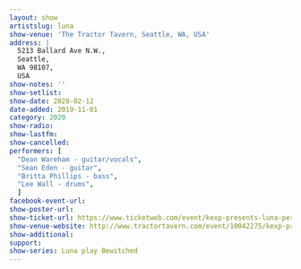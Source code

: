 ```yaml
---
layout: show
artistslug: luna
show-venue: 'The Tractor Tavern, Seattle, WA, USA'
address: |
  5213 Ballard Ave N.W.,
  Seattle, 
  WA 98107,
  USA
show-notes: ''
show-setlist: 
show-date: 2020-02-12
date-added: 2019-11-01
category: 2020
show-radio: 
show-lastfm: 
show-cancelled: 
performers: [
  "Dean Wareham - guitar/vocals",
  "Sean Eden - guitar",
  "Britta Phillips - bass",
  "Lee Wall - drums",
  ]
facebook-event-url: 
show-poster-url: 
show-ticket-url: https://www.ticketweb.com/event/kexp-presents-luna-performing-bewitched-tractor-tickets/10042275?pl=tractor
show-venue-website: http://www.tractortavern.com/event/10042275/kexp-presents-luna-performing-bewitched-w-guests/
show-additional: 
support:
show-series: Luna play Bewitched
---
```

